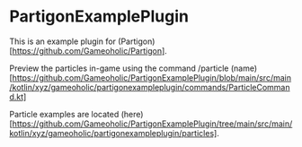 # PartigonExamplePlugin
This is an example plugin for (Partigon)[https://github.com/Gameoholic/Partigon].

Preview the particles in-game using the command /particle (name)[https://github.com/Gameoholic/PartigonExamplePlugin/blob/main/src/main/kotlin/xyz/gameoholic/partigonexampleplugin/commands/ParticleCommand.kt]

Particle examples are located (here)[https://github.com/Gameoholic/PartigonExamplePlugin/tree/main/src/main/kotlin/xyz/gameoholic/partigonexampleplugin/particles].
